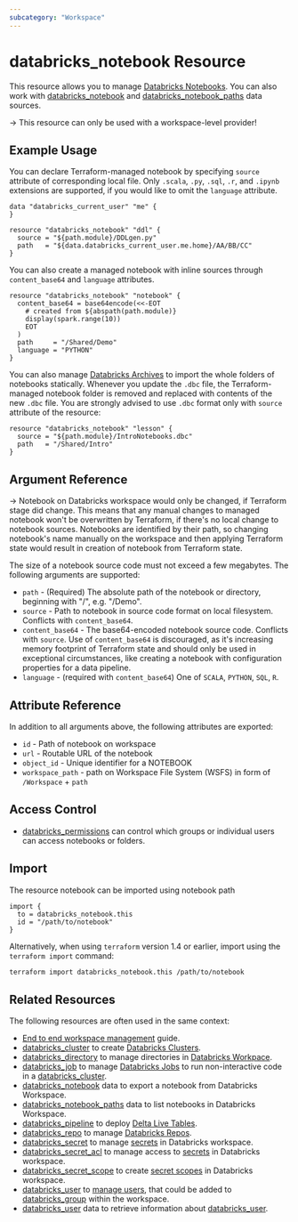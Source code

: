 ```yaml
---
subcategory: "Workspace"
---
```

# databricks_notebook Resource

This resource allows you to manage [Databricks Notebooks](https://docs.databricks.com/notebooks/index.html). You can also work with [databricks_notebook](../data-sources/notebook.md) and [databricks_notebook_paths](../data-sources/notebook_paths.md) data sources.

-> This resource can only be used with a workspace-level provider!

## Example Usage

You can declare Terraform-managed notebook by specifying `source` attribute of corresponding local file. Only `.scala`, `.py`, `.sql`, `.r`, and `.ipynb` extensions are supported, if you would like to omit the `language` attribute.

```hcl
data "databricks_current_user" "me" {
}

resource "databricks_notebook" "ddl" {
  source = "${path.module}/DDLgen.py"
  path   = "${data.databricks_current_user.me.home}/AA/BB/CC"
}
```

You can also create a managed notebook with inline sources through `content_base64` and `language` attributes.

```hcl
resource "databricks_notebook" "notebook" {
  content_base64 = base64encode(<<-EOT
    # created from ${abspath(path.module)}
    display(spark.range(10))
    EOT
  )
  path     = "/Shared/Demo"
  language = "PYTHON"
}
```

You can also manage [Databricks Archives](https://docs.databricks.com/notebooks/notebooks-manage.html#databricks-archive) to import the whole folders of notebooks statically. Whenever you update the `.dbc` file, the Terraform-managed notebook folder is removed and replaced with contents of the new `.dbc` file. You are strongly advised to use `.dbc` format only with `source` attribute of the resource:

```hcl
resource "databricks_notebook" "lesson" {
  source = "${path.module}/IntroNotebooks.dbc"
  path   = "/Shared/Intro"
}
```

## Argument Reference

-> Notebook on Databricks workspace would only be changed, if Terraform stage did change. This means that any manual changes to managed notebook won't be overwritten by Terraform, if there's no local change to notebook sources. Notebooks are identified by their path, so changing notebook's name manually on the workspace and then applying Terraform state would result in creation of notebook from Terraform state.

The size of a notebook source code must not exceed a few megabytes. The following arguments are supported:

* `path` -  (Required) The absolute path of the notebook or directory, beginning with "/", e.g. "/Demo".
* `source` - Path to notebook in source code format on local filesystem. Conflicts with `content_base64`.
* `content_base64` - The base64-encoded notebook source code. Conflicts with `source`. Use of `content_base64` is discouraged, as it's increasing memory footprint of Terraform state and should only be used in exceptional circumstances, like creating a notebook with configuration properties for a data pipeline.
* `language` -  (required with `content_base64`) One of `SCALA`, `PYTHON`, `SQL`, `R`.

## Attribute Reference

In addition to all arguments above, the following attributes are exported:

* `id` -  Path of notebook on workspace
* `url` - Routable URL of the notebook
* `object_id` -  Unique identifier for a NOTEBOOK
* `workspace_path` - path on Workspace File System (WSFS) in form of `/Workspace` + `path`

## Access Control

* [databricks_permissions](permissions.md#notebook-usage) can control which groups or individual users can access notebooks or folders.

## Import

The resource notebook can be imported using notebook path

```hcl
import {
  to = databricks_notebook.this
  id = "/path/to/notebook"
}
```

Alternatively, when using `terraform` version 1.4 or earlier, import using the `terraform import` command:

```bash
terraform import databricks_notebook.this /path/to/notebook
```

## Related Resources

The following resources are often used in the same context:

* [End to end workspace management](../guides/workspace-management.md) guide.
* [databricks_cluster](cluster.md) to create [Databricks Clusters](https://docs.databricks.com/clusters/index.html).
* [databricks_directory](directory.md) to manage directories in [Databricks Workpace](https://docs.databricks.com/workspace/workspace-objects.html).
* [databricks_job](job.md) to manage [Databricks Jobs](https://docs.databricks.com/jobs.html) to run non-interactive code in a [databricks_cluster](cluster.md).
* [databricks_notebook](../data-sources/notebook.md) data to export a notebook from Databricks Workspace.
* [databricks_notebook_paths](../data-sources/notebook_paths.md) data to list notebooks in Databricks Workspace.
* [databricks_pipeline](pipeline.md) to deploy [Delta Live Tables](https://docs.databricks.com/aws/en/dlt).
* [databricks_repo](repo.md) to manage [Databricks Repos](https://docs.databricks.com/repos.html).
* [databricks_secret](secret.md) to manage [secrets](https://docs.databricks.com/security/secrets/index.html#secrets-user-guide) in Databricks workspace.
* [databricks_secret_acl](secret_acl.md) to manage access to [secrets](https://docs.databricks.com/security/secrets/index.html#secrets-user-guide) in Databricks workspace.
* [databricks_secret_scope](secret_scope.md) to create [secret scopes](https://docs.databricks.com/security/secrets/index.html#secrets-user-guide) in Databricks workspace.
* [databricks_user](user.md) to [manage users](https://docs.databricks.com/administration-guide/users-groups/users.html), that could be added to [databricks_group](group.md) within the workspace.
* [databricks_user](../data-sources/user.md) data to retrieve information about [databricks_user](user.md).
